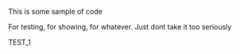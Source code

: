 This is some sample of code

For testing, for showing, for whatever. Just dont take it too seriously


TEST_1